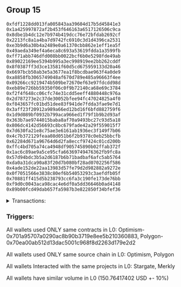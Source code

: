 ## Group 15

```0x4aeff0401b17c7424b29f7eab3e067225e7740ca
0xfdf1228dd013fa005843aa39604d17b5d45841e3
0x1a425997872af2b453f646163a6517126506c9ca
0x8dbe1b4dc12e7b974b419dcc76e72bfdab2692cf
0x2213fc8a1a4ba7d9742fc6910c3d1d4396ca2531
0xe3b9d6a30b4a2489e0a61370cbb862e1eff1ea5f
0x49aeda349ef4a6eca8c693a53619fdda1a3599fb
0xff71abb746dfd008bb0022bcf6b0e5298fde49ab
0x89022169ee5394b995a3ec998919ee2bb262cddf
0x8f0387ff3d3ce13581f60d5cd675959133d20a46
0x6697bcb50ab3e5a3677ea1f8bcdbae963f4a0de9
0xa8858fb3065749048af670d789e485a96663f4ee
0x09266cc9219474b509be72670ef63e97fdcdd98d
0xeb89e726bb59350f06c0f9b72140ca68e69c3784
0xf2f4f648cc06cfc74e31cdd5eeff4880448c976a
0x2d787273e2c37de30052bfee94fc47024825a4f0
0xf843657fc01bd51dee83f941de7fdda3fae9e7d1
0x3aff23f20912a989a66ed12bd16f6bfd882759f6
0x1d9d089bf0932b799aca966ed1f79f1b9b2d93af
0x363b7ae9744015baba8af70a9493bc27c93d5a18
0x806dc4142d56693c8bc679fade42a29f559015f7
0x7d630fa21e8c75ae3e6161ab1936ec3f149f7b06
0x4c7b372129feaa08d051b6f2b9378c0eb25bbcfb
0x62284d671a96764d6d2fa8eccf97424c01cd200b
0xffc4bd705a74ca4948df905745890b02ffab372f
0x1ac6c89ae9a5ce95cfa66369749476362fb9fc8a
0x57d94bdc3b5a2d6187b6b71badbaf6afc5ab5764
0xda0a31dca90a83f20d7b080bf28ad0702256f586
0x4ade152de22aa13983d57fe79d2d982882a9272e
0x0f7051566e3838c80ef6b54053293c3aefdfb05f
0x70881ff415d5b238793cc6fa3c190fe173de76bb
0xf9d0c0043aca98cac4e6df0a5dd36646b0ad4148
0x89b00fcd49dab657fa5987b3e822850f34bfef36
```
<details>
<summary>Transactions:</summary>

Hashes: 

Wallet: 0x4aeff0401b17c7424b29f7eab3e067225e7740ca

       Hash: 0xa216fec81c3898a1967a95f92e10068f86ee9145e762675bd41da135c6d833c8
         - source chain: Optimism
         - destination chain: Polygon
         - project: Stargate
         - contract: 0x701a95707a0290ac8b90b3719e8ee5b210360883
         - value USD: 150.76417402
       Hash: 0x331cc76121a5c67e663e4768b49c0d4233d188d44da49ba10a3f8b71ad0d3a85
         - source chain: Polygon
         - destination chain: Klaytn Mainnet Cypress
         - project: Merkly
         - contract: 0x70ea00ab512d13dac5001c968f8d2263d179e2d2
       Hash: 0x1921eecb3810549dc45ae7d99074835e85864950d650e4c61fe5ea22aa647d3e
         - source chain: Polygon
         - destination chain: Moonriver
         - project: Merkly
         - contract: 0x70ea00ab512d13dac5001c968f8d2263d179e2d2
       Hash: 0xa5f68a650ea652b8087f7f653d3a54cac7c4adfdfb32a7874a6006e4f10bd635
         - source chain: Polygon
         - destination chain: Gnosis
         - project: Merkly
         - contract: 0x70ea00ab512d13dac5001c968f8d2263d179e2d2
       Hash: 0xe3e62a4071bb9557a70a42e3402db74f5c49e1be4b7abda0dc05f07a4a0f1a99
         - source chain: Polygon
         - destination chain: DFK
         - project: Merkly
         - contract: 0x70ea00ab512d13dac5001c968f8d2263d179e2d2
Wallet: 0xfdf1228dd013fa005843aa39604d17b5d45841e3

       Hash:0x77bee9b30f3be5a1fc6e3d750e42bb5014a7c8d971da7918628ee5d3e3839a88
         - source chain: Optimism
         - destination chain: Polygon
         - project: Stargate
         - contract: 0x701a95707a0290ac8b90b3719e8ee5b210360883
         - value USD: 150.777877869
       Hash:0x2ab127d1ee9c3da844aff725d2dc2b3cbb128e2c4b12d046c20d14cec4fe2d28
         - source chain: Polygon
         - destination chain: DFK
         - project: Merkly
         - contract: 0x70ea00ab512d13dac5001c968f8d2263d179e2d2
       Hash:0x1f01071f349bdd7bc7b0e07a7fd4de90d48778710f6e3fefb6a46fb24a6b5845
         - source chain: Polygon
         - destination chain: Viction
         - project: Merkly
         - contract: 0x70ea00ab512d13dac5001c968f8d2263d179e2d2
       Hash:0xe93a61a61f23853604bcfcf3bd148f8ac3a52c5b05fabd29826a30fbebec8f14
         - source chain: Polygon
         - destination chain: Merit Circle
         - project: Merkly
         - contract: 0x70ea00ab512d13dac5001c968f8d2263d179e2d2
       Hash:0xabe324721a742f4591c010fb69a0a907d565dd71504d8ee8abd6dd9d058c3b90
         - source chain: Polygon
         - destination chain: Viction
         - project: Merkly
         - contract: 0x70ea00ab512d13dac5001c968f8d2263d179e2d2
Wallet: 0x1a425997872af2b453f646163a6517126506c9ca

       Hash:0x95fa010baaf43c9ecd8568da397db57ff6c53d56759caa9276a68f83cc5bd5e9
         - source chain: Optimism
         - destination chain: Polygon
         - project: Stargate
         - contract: 0x701a95707a0290ac8b90b3719e8ee5b210360883
         - value USD: 150.761991994
       Hash:0x0331b78719852ddd4c84ebfa439b73fd4e1bea19ee8bec52fe011effb7c01b36
         - source chain: Polygon
         - destination chain: Optimism
         - project: Merkly
         - contract: 0x70ea00ab512d13dac5001c968f8d2263d179e2d2
       Hash:0xf7482056d755c3733be0c140e17f8a379192f42c05440abbe756a7afa1771e60
         - source chain: Polygon
         - destination chain: Fuse Mainnet
         - project: Merkly
         - contract: 0x70ea00ab512d13dac5001c968f8d2263d179e2d2
       Hash:0x52ba1acebe673fd89f14c9af004e7667c221faa4dfa20b33a7fafd50a4c1200d
         - source chain: Polygon
         - destination chain: Klaytn Mainnet Cypress
         - project: Merkly
         - contract: 0x70ea00ab512d13dac5001c968f8d2263d179e2d2
       Hash:0xae6e6c1710c17072693aae7a9c70a975489226da95c08c54d86d5e38ef9cc941
         - source chain: Polygon
         - destination chain: Merit Circle
         - project: Merkly
         - contract: 0x70ea00ab512d13dac5001c968f8d2263d179e2d2
Wallet: 0x8dbe1b4dc12e7b974b419dcc76e72bfdab2692cf

       Hash:0x5eb279c0322d8842a3bc2c16ee5f8e7dbb71378fea1ad9b7960d8662bc5a488c
         - source chain: Optimism
         - destination chain: Polygon
         - project: Stargate
         - contract: 0x701a95707a0290ac8b90b3719e8ee5b210360883
         - value USD: 150.761709213
       Hash:0x6ed27dacfddd867c5bba74cd4db10877dc38c42b8ae026e0d94d0984d935bd13
         - source chain: Polygon
         - destination chain: Moonriver
         - project: Merkly
         - contract: 0x70ea00ab512d13dac5001c968f8d2263d179e2d2
       Hash:0xb4909f3e196ac4ad930b4856f423893210468a804755cd408150389abbb85dd4
         - source chain: Polygon
         - destination chain: Gnosis
         - project: Merkly
         - contract: 0x70ea00ab512d13dac5001c968f8d2263d179e2d2
       Hash:0x0a0441436c36e64f51bec139821b3a5155dab13061d5f5eddbc7b41ddc31df28
         - source chain: Polygon
         - destination chain: DFK
         - project: Merkly
         - contract: 0x70ea00ab512d13dac5001c968f8d2263d179e2d2
       Hash:0xd11a0ce305329cfe821202197f924cbad56a589f54249eee5647db5a97f00368
         - source chain: Polygon
         - destination chain: Mode
         - project: Merkly
         - contract: 0x70ea00ab512d13dac5001c968f8d2263d179e2d2
Wallet: 0x2213fc8a1a4ba7d9742fc6910c3d1d4396ca2531

       Hash:0xa4035fd3504653038c38341d8e265a4d2f985ea8ee2ca4bf20ba40a7f66f7895
         - source chain: Optimism
         - destination chain: Polygon
         - project: Stargate
         - contract: 0x701a95707a0290ac8b90b3719e8ee5b210360883
         - value USD: 150.78611161
       Hash:0x18e16a97aee4fa7f4d5da8589038cee7e2c6601fafcb981a118ce4d40114d0cc
         - source chain: Polygon
         - destination chain: Viction
         - project: Merkly
         - contract: 0x70ea00ab512d13dac5001c968f8d2263d179e2d2
       Hash:0xb8e8b4a22e285ce2f2779aa7cd61566ea625d7aa4974958d64a86fbd60a06dd3
         - source chain: Polygon
         - destination chain: Merit Circle
         - project: Merkly
         - contract: 0x70ea00ab512d13dac5001c968f8d2263d179e2d2
       Hash:0xae3c12b3c6814ab493d3dcf205c48af146a478870bbdf9c193b1c4db6188ef0d
         - source chain: Polygon
         - destination chain: Optimism
         - project: Merkly
         - contract: 0x70ea00ab512d13dac5001c968f8d2263d179e2d2
       Hash:0x59fc760281afe45db9c5b2a66aacf364fd3005b9218c0cd102ce9951ba59b115
         - source chain: Polygon
         - destination chain: Aptos
         - project: Merkly
         - contract: 0x70ea00ab512d13dac5001c968f8d2263d179e2d2
Wallet: 0xe3b9d6a30b4a2489e0a61370cbb862e1eff1ea5f

       Hash:0x5ddb7646d1c3ac477081aae0b0a0b56c09cf7e20777052d78d7637ec7d55a9e6
         - source chain: Optimism
         - destination chain: Polygon
         - project: Stargate
         - contract: 0x701a95707a0290ac8b90b3719e8ee5b210360883
         - value USD: 150.792784039
       Hash:0xf792298b5a5318e611b697902446c3cf83956ea355efc6d1390bffebd760bd88
         - source chain: Polygon
         - destination chain: Fuse Mainnet
         - project: Merkly
         - contract: 0x70ea00ab512d13dac5001c968f8d2263d179e2d2
       Hash:0x03dd949b83dc54ec65068003b8549f0a94f002647ecfbd2179c033a01818c0aa
         - source chain: Polygon
         - destination chain: Klaytn Mainnet Cypress
         - project: Merkly
         - contract: 0x70ea00ab512d13dac5001c968f8d2263d179e2d2
       Hash:0xda31d15102997969f6398103a3163f638980296e64b759c30963e310535639f7
         - source chain: Polygon
         - destination chain: Moonriver
         - project: Merkly
         - contract: 0x70ea00ab512d13dac5001c968f8d2263d179e2d2
       Hash:0xffb6992dab6e9fcaa7f6077e606b7d68e8eb22f9fc2f3def288a3836cd35f27b
         - source chain: Polygon
         - destination chain: Celo Mainnet
         - project: Merkly
         - contract: 0x70ea00ab512d13dac5001c968f8d2263d179e2d2
Wallet: 0x49aeda349ef4a6eca8c693a53619fdda1a3599fb

       Hash:0x937227a1e58ae3f3dc7a707c681a2de57d0bde41da1bb50d912877932949300b
         - source chain: Optimism
         - destination chain: Polygon
         - project: Stargate
         - contract: 0x701a95707a0290ac8b90b3719e8ee5b210360883
         - value USD: 150.769602012
       Hash:0x2d1424f699a481a0f807b0bf8d3baff0429eb1e1e12e16f0005c948e1ba10a27
         - source chain: Polygon
         - destination chain: Gnosis
         - project: Merkly
         - contract: 0x70ea00ab512d13dac5001c968f8d2263d179e2d2
       Hash:0x397a964316c86a8c6413aee080e4dca5df271684fb1807d2ab67b4004e4eaea5
         - source chain: Polygon
         - destination chain: Viction
         - project: Merkly
         - contract: 0x70ea00ab512d13dac5001c968f8d2263d179e2d2
       Hash:0xa673f0efa701092541394de5fc3f220581ea2fa06b757952fa7beacd9eb0ed1e
         - source chain: Polygon
         - destination chain: Merit Circle
         - project: Merkly
         - contract: 0x70ea00ab512d13dac5001c968f8d2263d179e2d2
       Hash:0xff4ab9e80675952fe3770a72d93665d46b5e389717b98497ea4223a82721266b
         - source chain: Polygon
         - destination chain: Fuse Mainnet
         - project: Merkly
         - contract: 0x70ea00ab512d13dac5001c968f8d2263d179e2d2
Wallet: 0xff71abb746dfd008bb0022bcf6b0e5298fde49ab

       Hash:0x736edbfb3d837537ffe54a0dd668f6fbf8ef3962c5f20cf66e4f64d37bf93d37
         - source chain: Optimism
         - destination chain: Polygon
         - project: Stargate
         - contract: 0x701a95707a0290ac8b90b3719e8ee5b210360883
         - value USD: 150.765393388
       Hash:0x0ddffce349e9894fb4a72ae7bb3655933ce5def887a5d638409a0fc71ed30b8b
         - source chain: Polygon
         - destination chain: Optimism
         - project: Merkly
         - contract: 0x70ea00ab512d13dac5001c968f8d2263d179e2d2
       Hash:0x1cf245aa0c8a1747de19c34ab9dde558359cee8fa87b13d19be4e925661c30b9
         - source chain: Polygon
         - destination chain: Celo Mainnet
         - project: Merkly
         - contract: 0x70ea00ab512d13dac5001c968f8d2263d179e2d2
       Hash:0x5a82ad88a8703babcd0addaa1e9278dc73b1bdf5f1b898864892ce6ec2ff284c
         - source chain: Polygon
         - destination chain: Fuse Mainnet
         - project: Merkly
         - contract: 0x70ea00ab512d13dac5001c968f8d2263d179e2d2
       Hash:0x3088cb2501b6806279da2a1c1b15af252466a6cfc50e7d6407997e661eaea70f
         - source chain: Polygon
         - destination chain: Klaytn Mainnet Cypress
         - project: Merkly
         - contract: 0x70ea00ab512d13dac5001c968f8d2263d179e2d2
       Hash:0x6d848cfd43c7df3d088e1593089017bdac680d3b86d32ea045dd4152e5f5fff5
         - source chain: Polygon
         - destination chain: Klaytn Mainnet Cypress
         - project: Merkly
         - contract: 0x70ea00ab512d13dac5001c968f8d2263d179e2d2
Wallet: 0x89022169ee5394b995a3ec998919ee2bb262cddf

       Hash:0x73cb4767fcd95fec22d5404dcc583aed30e5afc91bf5cfd8c7fd1077fe13172f
         - source chain: Optimism
         - destination chain: Polygon
         - project: Stargate
         - contract: 0x701a95707a0290ac8b90b3719e8ee5b210360883
         - value USD: 150.766602728
       Hash:0x66181d31a1510f3947025cd7f92dc0110437a6942b9a03bb12279ee6c813a56e
         - source chain: Polygon
         - destination chain: DFK
         - project: Merkly
         - contract: 0x70ea00ab512d13dac5001c968f8d2263d179e2d2
       Hash:0x128a8f0b7e9d8c572dcb2da1eb2eb57ebec1eb9641c0e8e99a993abed927cd1b
         - source chain: Polygon
         - destination chain: Viction
         - project: Merkly
         - contract: 0x70ea00ab512d13dac5001c968f8d2263d179e2d2
       Hash:0x279926dc9df033ff08e124bddd8ff777c718cc4174cf6a8a1c6ecc7a714dad10
         - source chain: Polygon
         - destination chain: Optimism
         - project: Merkly
         - contract: 0x70ea00ab512d13dac5001c968f8d2263d179e2d2
       Hash:0x7fc7f6ed976b8fa6ecf6742b125a9ac6e77b5f820d1f302a130188bb144fa50d
         - source chain: Polygon
         - destination chain: Celo Mainnet
         - project: Merkly
         - contract: 0x70ea00ab512d13dac5001c968f8d2263d179e2d2
       Hash:0xf251897ff1b6dc8e4bb46d3061882e85156254b93757010c837edf25813a58fe
         - source chain: Polygon
         - destination chain: Fuse Mainnet
         - project: Merkly
         - contract: 0x70ea00ab512d13dac5001c968f8d2263d179e2d2
       Hash:0xd94b6f5570f26c4ce1417f8ce6b17a41845a2d6fc08e000c1e50037903cbc068
         - source chain: Polygon
         - destination chain: Klaytn Mainnet Cypress
         - project: Merkly
         - contract: 0x70ea00ab512d13dac5001c968f8d2263d179e2d2
Wallet: 0x8f0387ff3d3ce13581f60d5cd675959133d20a46

       Hash:0x8fcda9a83bc6324704f1fd76eeceed4c38b816fa2b0d91834c0fe66b002cb5ab
         - source chain: Optimism
         - destination chain: Polygon
         - project: Stargate
         - contract: 0x701a95707a0290ac8b90b3719e8ee5b210360883
         - value USD: 150.790094611
       Hash:0xf53b25d4b6d8255df1f7d16a4938a074d65968039d59693e2b6f4ada1c4d0156
         - source chain: Polygon
         - destination chain: Moonriver
         - project: Merkly
         - contract: 0x70ea00ab512d13dac5001c968f8d2263d179e2d2
       Hash:0x67f4e930a07bc2ce5b2557d66dbf7e0141ba036dbfb49310142dc365130f3e43
         - source chain: Polygon
         - destination chain: Gnosis
         - project: Merkly
         - contract: 0x70ea00ab512d13dac5001c968f8d2263d179e2d2
       Hash:0xc47a717f96ef5428c1f84c61d224e6c4b2bdf535e022032ed08e3320fa4c532d
         - source chain: Polygon
         - destination chain: DFK
         - project: Merkly
         - contract: 0x70ea00ab512d13dac5001c968f8d2263d179e2d2
       Hash:0x578d9ac2226b6ab777a780fde2b6c8ea4ff16ba39920d3912d6e6cf6e05127d3
         - source chain: Polygon
         - destination chain: Viction
         - project: Merkly
         - contract: 0x70ea00ab512d13dac5001c968f8d2263d179e2d2
       Hash:0x91610c2bd7587dd4e5dd2771be83a3e5ac8a642219e21d207723d59feb90380a
         - source chain: Polygon
         - destination chain: Merit Circle
         - project: Merkly
         - contract: 0x70ea00ab512d13dac5001c968f8d2263d179e2d2
       Hash:0xd478d321e3950e7bd22cedb498eecae60a1f4278dfd54875d840c9b215c5ad99
         - source chain: Polygon
         - destination chain: Moonbeam
         - project: Merkly
         - contract: 0x70ea00ab512d13dac5001c968f8d2263d179e2d2
Wallet: 0x6697bcb50ab3e5a3677ea1f8bcdbae963f4a0de9

       Hash:0xc6716879ba7eaa81e68953c164e559a0c224f551c8600e1ebae3cd22ec6dbe2c
         - source chain: Optimism
         - destination chain: Polygon
         - project: Stargate
         - contract: 0x701a95707a0290ac8b90b3719e8ee5b210360883
         - value USD: 150.767134196
       Hash:0x5ac65564e0a0d897e55d7d36500efb6e0448b1b9a94fff47f5e9ff4806300d1f
         - source chain: Polygon
         - destination chain: Mode
         - project: Merkly
         - contract: 0x70ea00ab512d13dac5001c968f8d2263d179e2d2
       Hash:0x33c187fd6d64763c514eb56f75ccdea041589d5cd26da4fc905a8d5ed69a0904
         - source chain: Polygon
         - destination chain: Optimism
         - project: Merkly
         - contract: 0x70ea00ab512d13dac5001c968f8d2263d179e2d2
       Hash:0x32a5a41620bf92beb8a8f73b3d3eb6bd2a02b4109a23a12392a400e143105bec
         - source chain: Polygon
         - destination chain: Fuse Mainnet
         - project: Merkly
         - contract: 0x70ea00ab512d13dac5001c968f8d2263d179e2d2
       Hash:0x4314b337eca04ac89ba8f44f800dac06075c4fc61b63d599b6be6d3df9cef6ff
         - source chain: Polygon
         - destination chain: Klaytn Mainnet Cypress
         - project: Merkly
         - contract: 0x70ea00ab512d13dac5001c968f8d2263d179e2d2
       Hash:0xa338f21f9883a91bd5f3cd7cd1aee4b614ab4582620e25fb98f60ccb3471f8ab
         - source chain: Polygon
         - destination chain: Moonriver
         - project: Merkly
         - contract: 0x70ea00ab512d13dac5001c968f8d2263d179e2d2
       Hash:0xbab038cf77b793cdf374164d5c16ffd57546baa349d6d7114f4e8dc0680c57ef
         - source chain: Polygon
         - destination chain: Moonriver
         - project: Merkly
         - contract: 0x70ea00ab512d13dac5001c968f8d2263d179e2d2
Wallet: 0xa8858fb3065749048af670d789e485a96663f4ee

       Hash:0xe5c0099055d860ec586666ed07d6104164e875cee3e1bafe958f87eb536908a9
         - source chain: Optimism
         - destination chain: Polygon
         - project: Stargate
         - contract: 0x701a95707a0290ac8b90b3719e8ee5b210360883
         - value USD: 150.773583007
       Hash:0x866fcbaaca95c42ffc8e066e6fd484680d10cc84435ebc20b194a90f444f7c94
         - source chain: Polygon
         - destination chain: Gnosis
         - project: Merkly
         - contract: 0x70ea00ab512d13dac5001c968f8d2263d179e2d2
       Hash:0x3b3a530f2644bfb12c64dd54b279b31e165a66f746e4e006d6b41778559fe8f7
         - source chain: Polygon
         - destination chain: Viction
         - project: Merkly
         - contract: 0x70ea00ab512d13dac5001c968f8d2263d179e2d2
       Hash:0xef12e7e91862f812af1c6a6481be8400abcd166e8651c3917c427637f312acb5
         - source chain: Polygon
         - destination chain: Optimism
         - project: Merkly
         - contract: 0x70ea00ab512d13dac5001c968f8d2263d179e2d2
       Hash:0x28ddfedc7d83d05156f09d82bd306f3e985651ee1c748f22af977582b5170793
         - source chain: Polygon
         - destination chain: Celo Mainnet
         - project: Merkly
         - contract: 0x70ea00ab512d13dac5001c968f8d2263d179e2d2
       Hash:0x70803e7961bae34cbc62c0e923be67bd8bb6a1aa2e8d086754d7862b4b0e75e9
         - source chain: Polygon
         - destination chain: Fuse Mainnet
         - project: Merkly
         - contract: 0x70ea00ab512d13dac5001c968f8d2263d179e2d2
       Hash:0xfb17482bd60d9a1624140e68bfc971f20fb9fb56cb88d93a8db96cc8c50e1b9c
         - source chain: Polygon
         - destination chain: Gnosis
         - project: Merkly
         - contract: 0x70ea00ab512d13dac5001c968f8d2263d179e2d2
Wallet: 0x09266cc9219474b509be72670ef63e97fdcdd98d

       Hash:0xd2356213ca9e7fde4f8f48c0b0f92bf036f35b0fb4094f585aacde17f712d7a3
         - source chain: Optimism
         - destination chain: Polygon
         - project: Stargate
         - contract: 0x701a95707a0290ac8b90b3719e8ee5b210360883
         - value USD: 150.661227691
       Hash:0x53a750d9666bbbcf1c5af63219e5d9ad21117bdb6f3a458a303fc049daa886d6
         - source chain: Polygon
         - destination chain: Klaytn Mainnet Cypress
         - project: Merkly
         - contract: 0x70ea00ab512d13dac5001c968f8d2263d179e2d2
       Hash:0x9f70d5c7b827bab3a44acb835fbb8fdd2cd9bbb90a021df7330dcc04bf61c4c0
         - source chain: Polygon
         - destination chain: Moonriver
         - project: Merkly
         - contract: 0x70ea00ab512d13dac5001c968f8d2263d179e2d2
       Hash:0x8138d4e456a97f872dbe992ce8dce25a686025fc7f4506e07de1fa6024b0b5b0
         - source chain: Polygon
         - destination chain: Gnosis
         - project: Merkly
         - contract: 0x70ea00ab512d13dac5001c968f8d2263d179e2d2
       Hash:0xe95c69426848ec0b5f3a9789b8c7098dbe0d1a79c34896e75f7284009ec1dad6
         - source chain: Polygon
         - destination chain: DFK
         - project: Merkly
         - contract: 0x70ea00ab512d13dac5001c968f8d2263d179e2d2
Wallet: 0xeb89e726bb59350f06c0f9b72140ca68e69c3784

       Hash:0x16183af04e1e04a7981c64490f83909e6da1a20fa213969f275853a55be0ca49
         - source chain: Optimism
         - destination chain: Polygon
         - project: Stargate
         - contract: 0x701a95707a0290ac8b90b3719e8ee5b210360883
         - value USD: 150.737671824
       Hash:0x811c960cfa45a40157ef3047355093e03cc4832b16c72875621393bdaa43386c
         - source chain: Polygon
         - destination chain: DFK
         - project: Merkly
         - contract: 0x70ea00ab512d13dac5001c968f8d2263d179e2d2
       Hash:0xf8b8624f9abf3782a15d9ccd486da5052762ec4b9e567ca4a8f930605bc65c5d
         - source chain: Polygon
         - destination chain: Viction
         - project: Merkly
         - contract: 0x70ea00ab512d13dac5001c968f8d2263d179e2d2
       Hash:0x21f379bf33c7f74c0a9f7938f502ea957dec9885e959e7fad18025f54911e9bd
         - source chain: Polygon
         - destination chain: Merit Circle
         - project: Merkly
         - contract: 0x70ea00ab512d13dac5001c968f8d2263d179e2d2
       Hash:0xa109517bda6327891d72fca4779c5a6ff9d219c9bd50bf4ca607a2a1f26dfb8c
         - source chain: Polygon
         - destination chain: Viction
         - project: Merkly
         - contract: 0x70ea00ab512d13dac5001c968f8d2263d179e2d2
Wallet: 0xf2f4f648cc06cfc74e31cdd5eeff4880448c976a

       Hash:0x40a597cb42ed791b9d5dc12df7b3120b358b3fa1aa1b8dcbedfbd57043b6699b
         - source chain: Optimism
         - destination chain: Polygon
         - project: Stargate
         - contract: 0x701a95707a0290ac8b90b3719e8ee5b210360883
         - value USD: 150.729441091
       Hash:0x3fbf327aed12b5b3f1bc18414043fe9f6b1732506eff8f3e5f26d811d85fa217
         - source chain: Polygon
         - destination chain: Fuse Mainnet
         - project: Merkly
         - contract: 0x70ea00ab512d13dac5001c968f8d2263d179e2d2
       Hash:0xd42ef49caf130520dc3ee5fc7dec7a6ab214c8ae4a8ceed1330dec6deea8861e
         - source chain: Polygon
         - destination chain: Klaytn Mainnet Cypress
         - project: Merkly
         - contract: 0x70ea00ab512d13dac5001c968f8d2263d179e2d2
       Hash:0xf6f39f62c19fa60d2b30cf41bceaa4a6a3e289842680b1a78fd1f3fa498f7bfb
         - source chain: Polygon
         - destination chain: Moonriver
         - project: Merkly
         - contract: 0x70ea00ab512d13dac5001c968f8d2263d179e2d2
       Hash:0x66a2aa847d8f70166be4ba9b19e288b15f4b6dbec0dddf3b40c0f95c8750b4bb
         - source chain: Polygon
         - destination chain: Celo Mainnet
         - project: Merkly
         - contract: 0x70ea00ab512d13dac5001c968f8d2263d179e2d2
Wallet: 0x2d787273e2c37de30052bfee94fc47024825a4f0

       Hash:0x474ea86ed03bb27fbdd678d8fba2f7bc3fe87a7314c9e8952f332a8b8fc5d513
         - source chain: Optimism
         - destination chain: Polygon
         - project: Stargate
         - contract: 0x701a95707a0290ac8b90b3719e8ee5b210360883
         - value USD: 150.702500684
       Hash:0x21ae8203c4f8b0a2f87c3839134b32ba19bddb315b7b418cd98e0c97d2ff58c9
         - source chain: Polygon
         - destination chain: Viction
         - project: Merkly
         - contract: 0x70ea00ab512d13dac5001c968f8d2263d179e2d2
       Hash:0x0f267b05b4fc73a118c010c7b76581f96dbd47012c036622cb5d8a75b085b747
         - source chain: Polygon
         - destination chain: Merit Circle
         - project: Merkly
         - contract: 0x70ea00ab512d13dac5001c968f8d2263d179e2d2
       Hash:0x3208f44282282e7f58574cf87ec342037b0627ff4099f3822f70b94c20fe591a
         - source chain: Polygon
         - destination chain: Mode
         - project: Merkly
         - contract: 0x70ea00ab512d13dac5001c968f8d2263d179e2d2
       Hash:0xc19c277015acfef448d69a5f021e24b8b165aaef4ba0140a086979d02aa797bd
         - source chain: Polygon
         - destination chain: Moonriver
         - project: Merkly
         - contract: 0x70ea00ab512d13dac5001c968f8d2263d179e2d2
Wallet: 0xf843657fc01bd51dee83f941de7fdda3fae9e7d1

       Hash:0x6e58a32fbdfc5ff7d62e5edb18f586cb3de54ab61f6c8bc69a16bffe3cd0c549
         - source chain: Optimism
         - destination chain: Polygon
         - project: Stargate
         - contract: 0x701a95707a0290ac8b90b3719e8ee5b210360883
         - value USD: 150.705352561
       Hash:0xd345464a234133a7bda670998d1b5526d7026033761e26638b0301b40b73d99d
         - source chain: Polygon
         - destination chain: Optimism
         - project: Merkly
         - contract: 0x70ea00ab512d13dac5001c968f8d2263d179e2d2
       Hash:0x64b207abc0bb5f554eaf15b262ec2ed6ec13ca00b8f1384c7be9a920f527ad2c
         - source chain: Polygon
         - destination chain: Celo Mainnet
         - project: Merkly
         - contract: 0x70ea00ab512d13dac5001c968f8d2263d179e2d2
       Hash:0xe1cc9e4a5ab6648eb99ce2f04970de2b98f67a6cd14df5ea41dfcb3d37d636ce
         - source chain: Polygon
         - destination chain: Fuse Mainnet
         - project: Merkly
         - contract: 0x70ea00ab512d13dac5001c968f8d2263d179e2d2
       Hash:0x2faf3b8c57a5a8ac43f5483f1e9e95a0a4dc40784f66e64c75fae9e499dfc7e0
         - source chain: Polygon
         - destination chain: Gnosis
         - project: Merkly
         - contract: 0x70ea00ab512d13dac5001c968f8d2263d179e2d2
Wallet: 0x3aff23f20912a989a66ed12bd16f6bfd882759f6

       Hash:0xcf3a6f1ad1da6c5c600933a19b5f2fced1dd92957a7cec6fc7991bf2d8955f10
         - source chain: Optimism
         - destination chain: Polygon
         - project: Stargate
         - contract: 0x701a95707a0290ac8b90b3719e8ee5b210360883
         - value USD: 150.728965778
       Hash:0x33b2440ab80b001899a01811aaa0fc09f74b55180aa0aa94918d29989c711ddf
         - source chain: Polygon
         - destination chain: Optimism
         - project: Merkly
         - contract: 0x70ea00ab512d13dac5001c968f8d2263d179e2d2
       Hash:0x1980aa0dd9e3e1d9124a97138500e70f8db7e5352f0637bbbed14312cc33021c
         - source chain: Polygon
         - destination chain: Celo Mainnet
         - project: Merkly
         - contract: 0x70ea00ab512d13dac5001c968f8d2263d179e2d2
       Hash:0x8cb36949f387dcdfedd93e2cc5494cab4e963d618b6c0ca928bbcadef44da0d2
         - source chain: Polygon
         - destination chain: Klaytn Mainnet Cypress
         - project: Merkly
         - contract: 0x70ea00ab512d13dac5001c968f8d2263d179e2d2
       Hash:0x17068695b8579540b84676c012ec3ea065bcd6e2d900c7a7e7c627aaf164f7db
         - source chain: Polygon
         - destination chain: Merit Circle
         - project: Merkly
         - contract: 0x70ea00ab512d13dac5001c968f8d2263d179e2d2
Wallet: 0x1d9d089bf0932b799aca966ed1f79f1b9b2d93af

       Hash:0x45003901d6f691cd9b3eb0ad97a653a475dd7afc44e6bae8c3dde07603e22ae3
         - source chain: Optimism
         - destination chain: Polygon
         - project: Stargate
         - contract: 0x701a95707a0290ac8b90b3719e8ee5b210360883
         - value USD: 150.731568968
       Hash:0xbd1cfdb26e2c0f392c667f6ce2d876def4d0cd00a310156980d208033db8a198
         - source chain: Polygon
         - destination chain: Gnosis
         - project: Merkly
         - contract: 0x70ea00ab512d13dac5001c968f8d2263d179e2d2
       Hash:0xda882807b64e04d69c6db628bd3bbf2c1503c3b396ccf822ba526889ddad19f5
         - source chain: Polygon
         - destination chain: DFK
         - project: Merkly
         - contract: 0x70ea00ab512d13dac5001c968f8d2263d179e2d2
       Hash:0x65ffdaee3e1575069c954f0c7cec4f1f43b6003a3dec8aa17be29a600782f84f
         - source chain: Polygon
         - destination chain: Viction
         - project: Merkly
         - contract: 0x70ea00ab512d13dac5001c968f8d2263d179e2d2
       Hash:0x797a114368eb8fc13d0ff58841a7f399df23f94a029b2e44dc3e7d7700920305
         - source chain: Polygon
         - destination chain: Mode
         - project: Merkly
         - contract: 0x70ea00ab512d13dac5001c968f8d2263d179e2d2
Wallet: 0x363b7ae9744015baba8af70a9493bc27c93d5a18

       Hash:0x2e5687bc3e06d0fa1eb7d454db4aa3d50d5cfe7cf9252dea6423f18f8e93c6c2
         - source chain: Optimism
         - destination chain: Polygon
         - project: Stargate
         - contract: 0x701a95707a0290ac8b90b3719e8ee5b210360883
         - value USD: 150.730621351
       Hash:0x6020b6284b952a30a24b78bd1568081db4547156e9aadedffb6165ecfb38d93b
         - source chain: Polygon
         - destination chain: Merit Circle
         - project: Merkly
         - contract: 0x70ea00ab512d13dac5001c968f8d2263d179e2d2
       Hash:0x1573ac4ff0d2930ae0ca6aaa429fa361bfae1c26a11daab7f45d379776208ba0
         - source chain: Polygon
         - destination chain: Optimism
         - project: Merkly
         - contract: 0x70ea00ab512d13dac5001c968f8d2263d179e2d2
       Hash:0x8371b48944ab21eafd1897010e448eba1c83c346dd67ce4e79b5dc6aaa7ce961
         - source chain: Polygon
         - destination chain: Celo Mainnet
         - project: Merkly
         - contract: 0x70ea00ab512d13dac5001c968f8d2263d179e2d2
       Hash:0x6b9a0ae16d8c59b36253a0e18b5bf5913c9a7b2bf5f9c2cfad1d8b56da71763c
         - source chain: Polygon
         - destination chain: Aptos
         - project: Merkly
         - contract: 0x70ea00ab512d13dac5001c968f8d2263d179e2d2
Wallet: 0x806dc4142d56693c8bc679fade42a29f559015f7

       Hash:0x9e537b71c3350569969acfbf4ceb1f33cf3efed7db93be0c85e0d361629fea4b
         - source chain: Optimism
         - destination chain: Polygon
         - project: Stargate
         - contract: 0x701a95707a0290ac8b90b3719e8ee5b210360883
         - value USD: 150.735663276
       Hash:0xc73de37d2b6737808f74b2e2859047475d00cac3a0ea0164649fd5bc0019e6a5
         - source chain: Polygon
         - destination chain: Gnosis
         - project: Merkly
         - contract: 0x70ea00ab512d13dac5001c968f8d2263d179e2d2
       Hash:0x9a4a3a45c74cea35ab2e977388c1c31da63220b1ec3a60b202d2228bd03e5800
         - source chain: Polygon
         - destination chain: DFK
         - project: Merkly
         - contract: 0x70ea00ab512d13dac5001c968f8d2263d179e2d2
       Hash:0xfd09dc58c9f389f6b534357fc857e12c437c397a1e24821be34a76f7af907e4a
         - source chain: Polygon
         - destination chain: Viction
         - project: Merkly
         - contract: 0x70ea00ab512d13dac5001c968f8d2263d179e2d2
       Hash:0xefcc305e8ef166cbec89c26698e9ac9c18a091cb5f3e82e80d94dc9fe01faace
         - source chain: Polygon
         - destination chain: Fuse Mainnet
         - project: Merkly
         - contract: 0x70ea00ab512d13dac5001c968f8d2263d179e2d2
Wallet: 0x7d630fa21e8c75ae3e6161ab1936ec3f149f7b06

       Hash:0xd8639663c62bb8af18b11573bf5d40cfef95517f5bc2fecd79450a5499c9f922
         - source chain: Optimism
         - destination chain: Polygon
         - project: Stargate
         - contract: 0x701a95707a0290ac8b90b3719e8ee5b210360883
         - value USD: 150.70090628
       Hash:0xff4c6ffc983d6236ee128d802c4b771701af3cc922da55e66ad1155590458bdb
         - source chain: Polygon
         - destination chain: Merit Circle
         - project: Merkly
         - contract: 0x70ea00ab512d13dac5001c968f8d2263d179e2d2
       Hash:0x451f933bde574df0388373fe6bc9ef2d0735c1fbccf641400cf4bb08c346882c
         - source chain: Polygon
         - destination chain: Optimism
         - project: Merkly
         - contract: 0x70ea00ab512d13dac5001c968f8d2263d179e2d2
       Hash:0xb58df66a57e5e3a0fe22846a177dc558fdcc93ecd0578a66fd300b9e361f543c
         - source chain: Polygon
         - destination chain: Celo Mainnet
         - project: Merkly
         - contract: 0x70ea00ab512d13dac5001c968f8d2263d179e2d2
       Hash:0xd7f0bbdf597df87ef14f0a82be1b4af66d919a1b19e4ec82c80bb55b2c51c38f
         - source chain: Polygon
         - destination chain: Klaytn Mainnet Cypress
         - project: Merkly
         - contract: 0x70ea00ab512d13dac5001c968f8d2263d179e2d2
Wallet: 0x4c7b372129feaa08d051b6f2b9378c0eb25bbcfb

       Hash:0xf2cc52775d5b87ca497f7f0b8417f3d4142e6f03912db86df01d1fc21f8d1028
         - source chain: Optimism
         - destination chain: Polygon
         - project: Stargate
         - contract: 0x701a95707a0290ac8b90b3719e8ee5b210360883
         - value USD: 150.696825008
       Hash:0xe9a889dd22cef0b16c3e42bec2542d1e11e12a8afe2a80a4344eb40e0ad941a2
         - source chain: Polygon
         - destination chain: Fuse Mainnet
         - project: Merkly
         - contract: 0x70ea00ab512d13dac5001c968f8d2263d179e2d2
       Hash:0xa28419bea1c6108f553547eac87aea46af275a7d225639fef65d8926943fd6dd
         - source chain: Polygon
         - destination chain: Klaytn Mainnet Cypress
         - project: Merkly
         - contract: 0x70ea00ab512d13dac5001c968f8d2263d179e2d2
       Hash:0x65b562e68daa1c5ad011763563670134592576c69992f95ee05cf715d5feb6e7
         - source chain: Polygon
         - destination chain: Moonriver
         - project: Merkly
         - contract: 0x70ea00ab512d13dac5001c968f8d2263d179e2d2
       Hash:0xa47a8cd41bd8080d7c0af23192fec608c06163e47363267e215f97e3c67d8a75
         - source chain: Polygon
         - destination chain: Moonbeam
         - project: Merkly
         - contract: 0x70ea00ab512d13dac5001c968f8d2263d179e2d2
Wallet: 0x62284d671a96764d6d2fa8eccf97424c01cd200b

       Hash:0x688c8b0dea34baf93bbda3be2517f19f483609ab99114720e01365b45286a5af
         - source chain: Optimism
         - destination chain: Polygon
         - project: Stargate
         - contract: 0x701a95707a0290ac8b90b3719e8ee5b210360883
         - value USD: 150.693934023
       Hash:0x0a76acbf35e430003b9dae9385d1f3c951de1ac763a442b9e62e65a7be821cf2
         - source chain: Polygon
         - destination chain: Gnosis
         - project: Merkly
         - contract: 0x70ea00ab512d13dac5001c968f8d2263d179e2d2
       Hash:0x75d030b7a34a1b5dc732a976a606d85d923e1d7e32b918a484664ed002e024bb
         - source chain: Polygon
         - destination chain: DFK
         - project: Merkly
         - contract: 0x70ea00ab512d13dac5001c968f8d2263d179e2d2
       Hash:0x641b5d233f81e73b99dffb1b7e63af0e57a0a293de216f387ae24e226e91ce95
         - source chain: Polygon
         - destination chain: Optimism
         - project: Merkly
         - contract: 0x70ea00ab512d13dac5001c968f8d2263d179e2d2
       Hash:0x02757cb65724a074a9fbd2adac2b35f16a2fb4edba192f39b39ebd59e82093b9
         - source chain: Polygon
         - destination chain: Moonriver
         - project: Merkly
         - contract: 0x70ea00ab512d13dac5001c968f8d2263d179e2d2
Wallet: 0xffc4bd705a74ca4948df905745890b02ffab372f

       Hash:0x5ddb140860555b55833f3114919ef9997a447108f27eb3e4de0238481c402435
         - source chain: Optimism
         - destination chain: Polygon
         - project: Stargate
         - contract: 0x701a95707a0290ac8b90b3719e8ee5b210360883
         - value USD: 150.691448158
       Hash:0xc4ffef098968b47e85f0b5c806b05be7c1c33564685a76300f33ecbf5a9a60b3
         - source chain: Polygon
         - destination chain: Celo Mainnet
         - project: Merkly
         - contract: 0x70ea00ab512d13dac5001c968f8d2263d179e2d2
       Hash:0xb2f54833c68b38350a023ec4b2eb125682441f25d492d2133d5665bfef8f64b0
         - source chain: Polygon
         - destination chain: Fuse Mainnet
         - project: Merkly
         - contract: 0x70ea00ab512d13dac5001c968f8d2263d179e2d2
       Hash:0xbcd7ab1e17946c9cdf4e250fd587b51caf3ce550fe5f970135256ebd71daa087
         - source chain: Polygon
         - destination chain: Klaytn Mainnet Cypress
         - project: Merkly
         - contract: 0x70ea00ab512d13dac5001c968f8d2263d179e2d2
       Hash:0xe29e90631ac357688a571d970bd559b73f78ea59f2f9d8622a0929058af12bfa
         - source chain: Polygon
         - destination chain: Gnosis
         - project: Merkly
         - contract: 0x70ea00ab512d13dac5001c968f8d2263d179e2d2
Wallet: 0x1ac6c89ae9a5ce95cfa66369749476362fb9fc8a

       Hash:0xde1e9271c5a8ee0dbf683776ff68477cae01fca3313b49af8258d14ebca7e0db
         - source chain: Optimism
         - destination chain: Polygon
         - project: Stargate
         - contract: 0x701a95707a0290ac8b90b3719e8ee5b210360883
         - value USD: 150.710507799
       Hash:0x674f9660b5eb9f28f559f01f20ac9e76722ae455ac4f92f939682c789ecbe3f0
         - source chain: Polygon
         - destination chain: Moonriver
         - project: Merkly
         - contract: 0x70ea00ab512d13dac5001c968f8d2263d179e2d2
       Hash:0x468d3b2448b908e9852cf303fc8c715aa0123a8ba189d2188bc397bc11e6ce85
         - source chain: Polygon
         - destination chain: Gnosis
         - project: Merkly
         - contract: 0x70ea00ab512d13dac5001c968f8d2263d179e2d2
       Hash:0xee98be5994b35f5b03f69d29040607e85b32d83050e51bd88f273846f570b3dc
         - source chain: Polygon
         - destination chain: DFK
         - project: Merkly
         - contract: 0x70ea00ab512d13dac5001c968f8d2263d179e2d2
       Hash:0x98e8349c485f485a2e97274526e7f6c0648d52efed9b964704488a6f8c91fb69
         - source chain: Polygon
         - destination chain: DFK
         - project: Merkly
         - contract: 0x70ea00ab512d13dac5001c968f8d2263d179e2d2
Wallet: 0x57d94bdc3b5a2d6187b6b71badbaf6afc5ab5764

       Hash:0xb95167b11b97b3b5a6aa44aaf093012cbe832053c072e396fb24ac9366a5e0e0
         - source chain: Optimism
         - destination chain: Polygon
         - project: Stargate
         - contract: 0x701a95707a0290ac8b90b3719e8ee5b210360883
         - value USD: 150.67948612
       Hash:0xb563b7f9b8b59484ad1d5eeb8173543b4a788cf8e305a7359adf6920f38d2621
         - source chain: Polygon
         - destination chain: Viction
         - project: Merkly
         - contract: 0x70ea00ab512d13dac5001c968f8d2263d179e2d2
       Hash:0xc629a3fb8a0df63f752720e614bcd96c391a0d326a2ba694f06653bfebe7524f
         - source chain: Polygon
         - destination chain: Merit Circle
         - project: Merkly
         - contract: 0x70ea00ab512d13dac5001c968f8d2263d179e2d2
       Hash:0x0014d150887130e23a682e4cb10d89854ee1895a7227c0ce77bc66cda3e94499
         - source chain: Polygon
         - destination chain: Mode
         - project: Merkly
         - contract: 0x70ea00ab512d13dac5001c968f8d2263d179e2d2
       Hash:0x4d7fe9d301299ad261f73cbe69882209a727b308b6dccc15a117444ac779fd85
         - source chain: Polygon
         - destination chain: Viction
         - project: Merkly
         - contract: 0x70ea00ab512d13dac5001c968f8d2263d179e2d2
Wallet: 0xda0a31dca90a83f20d7b080bf28ad0702256f586

       Hash:0xa90dcf96b5d711b6a918a8d68cde2e71bbdb317f01f26da3a12a3f2cc74d8c4e
         - source chain: Optimism
         - destination chain: Polygon
         - project: Stargate
         - contract: 0x701a95707a0290ac8b90b3719e8ee5b210360883
         - value USD: 150.67421456
       Hash:0xa2448c0ef15ab4f31417aa254a7af604741516187d0fdb8d7d763173cd375f56
         - source chain: Polygon
         - destination chain: Optimism
         - project: Merkly
         - contract: 0x70ea00ab512d13dac5001c968f8d2263d179e2d2
       Hash:0x0cb5438d84e789e4b4e9664fc3ae40a3d1102b95781b2d8c3cd4261f818ff51f
         - source chain: Polygon
         - destination chain: Celo Mainnet
         - project: Merkly
         - contract: 0x70ea00ab512d13dac5001c968f8d2263d179e2d2
       Hash:0x6c09d4147767ba90feb5808ddf308e6b821d0d148beeb4e39ff8a566a98eb62f
         - source chain: Polygon
         - destination chain: Fuse Mainnet
         - project: Merkly
         - contract: 0x70ea00ab512d13dac5001c968f8d2263d179e2d2
       Hash:0xe4675fb6c2d3db9761319a0c81c043d994834e1b134433baa938c4eab40f99fa
         - source chain: Polygon
         - destination chain: Merit Circle
         - project: Merkly
         - contract: 0x70ea00ab512d13dac5001c968f8d2263d179e2d2
Wallet: 0x4ade152de22aa13983d57fe79d2d982882a9272e

       Hash:0x8e1c42a3c460bd00b8a213e9f419dca2d05c5eded647074938b6c98071f7f6cd
         - source chain: Optimism
         - destination chain: Polygon
         - project: Stargate
         - contract: 0x701a95707a0290ac8b90b3719e8ee5b210360883
         - value USD: 150.685262072
       Hash:0xb25b2bd2df6763ead2cb29500f25e71eed5de74edf83baff3476334d4d2db320
         - source chain: Polygon
         - destination chain: Klaytn Mainnet Cypress
         - project: Merkly
         - contract: 0x70ea00ab512d13dac5001c968f8d2263d179e2d2
       Hash:0xf2dfc43c1b184fec7a2a055ac4c31dfe53b989216fc3b6adeccf593e1b20e406
         - source chain: Polygon
         - destination chain: Moonriver
         - project: Merkly
         - contract: 0x70ea00ab512d13dac5001c968f8d2263d179e2d2
       Hash:0xbb8624a9f03cac47b36efde480ea5c27fcc5488ba776744c11047d0790f780f9
         - source chain: Polygon
         - destination chain: Gnosis
         - project: Merkly
         - contract: 0x70ea00ab512d13dac5001c968f8d2263d179e2d2
       Hash:0x1d5ceca4d63c59f821084448c2b1121d76310a04045e6a4ba0e69467666bb02c
         - source chain: Polygon
         - destination chain: Mode
         - project: Merkly
         - contract: 0x70ea00ab512d13dac5001c968f8d2263d179e2d2
Wallet: 0x0f7051566e3838c80ef6b54053293c3aefdfb05f

       Hash:0x385e2856a38702331228469f36c690eb7b5a0b1f0a1b7ee236ff5b0fdbaede54
         - source chain: Optimism
         - destination chain: Polygon
         - project: Stargate
         - contract: 0x701a95707a0290ac8b90b3719e8ee5b210360883
         - value USD: 150.678987743
       Hash:0x20f6fab8c013d246a8953bd4b15e4ad33e5e24666944e93b003541a4de5d836b
         - source chain: Polygon
         - destination chain: DFK
         - project: Merkly
         - contract: 0x70ea00ab512d13dac5001c968f8d2263d179e2d2
       Hash:0xedec435015d87d51cff9981ca0a347a00bbadeb4a40add1669baedc0be83af38
         - source chain: Polygon
         - destination chain: Viction
         - project: Merkly
         - contract: 0x70ea00ab512d13dac5001c968f8d2263d179e2d2
       Hash:0xc80bc81a800ec6c368b67768d00fdd7098104a9db7d72fe3d2810a265122cf2c
         - source chain: Polygon
         - destination chain: Optimism
         - project: Merkly
         - contract: 0x70ea00ab512d13dac5001c968f8d2263d179e2d2
       Hash:0x5bb7f6b9009da323ef2c243ec500feee8855c6c4f2cc941a7cea5fa788186624
         - source chain: Polygon
         - destination chain: Aptos
         - project: Merkly
         - contract: 0x70ea00ab512d13dac5001c968f8d2263d179e2d2
Wallet: 0x70881ff415d5b238793cc6fa3c190fe173de76bb

       Hash:0xb5e13087f18c2a32392e87498d53e26427bcd13079b24e7019908eb3c7c4157f
         - source chain: Optimism
         - destination chain: Polygon
         - project: Stargate
         - contract: 0x701a95707a0290ac8b90b3719e8ee5b210360883
         - value USD: 150.674692881
       Hash:0xcea14c0196d504bc7ae25cc22eac51824a28bed07141b3a7e769858e784208de
         - source chain: Polygon
         - destination chain: Celo Mainnet
         - project: Merkly
         - contract: 0x70ea00ab512d13dac5001c968f8d2263d179e2d2
       Hash:0x6f6fbb6955e2ea96e22d136a66cc2cd78c6ffbdb79114d67d19ecbf78e661baf
         - source chain: Polygon
         - destination chain: Fuse Mainnet
         - project: Merkly
         - contract: 0x70ea00ab512d13dac5001c968f8d2263d179e2d2
       Hash:0x94b297d877e9d1f04df11e153e28a8a9d95a820a69da543cc33b068e9a66a663
         - source chain: Polygon
         - destination chain: Klaytn Mainnet Cypress
         - project: Merkly
         - contract: 0x70ea00ab512d13dac5001c968f8d2263d179e2d2
       Hash:0x894c707e91b0f8acd6df3d71523fd5d291df620cbd467c7ec806e5641a9a71d3
         - source chain: Polygon
         - destination chain: Celo Mainnet
         - project: Merkly
         - contract: 0x70ea00ab512d13dac5001c968f8d2263d179e2d2
Wallet: 0xf9d0c0043aca98cac4e6df0a5dd36646b0ad4148

       Hash:0x9fb5ec492f470b40f9f15418987d4a483a7db3544f61d444b4172cdc1a4cbc81
         - source chain: Optimism
         - destination chain: Polygon
         - project: Stargate
         - contract: 0x701a95707a0290ac8b90b3719e8ee5b210360883
         - value USD: 150.678994762
       Hash:0xd1a36e964d9dee46de563f7a6108815023d80081146e13e84d861209db4c1e43
         - source chain: Polygon
         - destination chain: Moonriver
         - project: Merkly
         - contract: 0x70ea00ab512d13dac5001c968f8d2263d179e2d2
       Hash:0x8c25476c0b89a0377f994feb76be62e748a82d7c342ef80a1485e8819257d255
         - source chain: Polygon
         - destination chain: Gnosis
         - project: Merkly
         - contract: 0x70ea00ab512d13dac5001c968f8d2263d179e2d2
       Hash:0xb4e461790877ff58a54aa577490972a77dc03cba2a31df6288a8f292af9ec2a1
         - source chain: Polygon
         - destination chain: DFK
         - project: Merkly
         - contract: 0x70ea00ab512d13dac5001c968f8d2263d179e2d2
       Hash:0xb21d215592a68adf7d0b3331c8ed0f93c6cdc2f47c20df2c5097f4cfa12d7e17
         - source chain: Polygon
         - destination chain: Fuse Mainnet
         - project: Merkly
         - contract: 0x70ea00ab512d13dac5001c968f8d2263d179e2d2
Wallet: 0x89b00fcd49dab657fa5987b3e822850f34bfef36

       Hash:0xf5f36a00cba4f0edc3dfdd52d3f2ab4cedf475cb7936e1d56d8b4116c00143ee
         - source chain: Optimism
         - destination chain: Polygon
         - project: Stargate
         - contract: 0x701a95707a0290ac8b90b3719e8ee5b210360883
         - value USD: 150.607653725
       Hash:0x414bd275282953febddbf25b5f69409f62738cf7db9446d4ac70e3dcf753533a
         - source chain: Polygon
         - destination chain: Viction
         - project: Merkly
         - contract: 0x70ea00ab512d13dac5001c968f8d2263d179e2d2
       Hash:0x8b74b668f17cf14a56ce2a53f76e856cb0ee60d63c31674d73cfa247a90b1205
         - source chain: Polygon
         - destination chain: Optimism
         - project: Merkly
         - contract: 0x70ea00ab512d13dac5001c968f8d2263d179e2d2
       Hash:0xf29ffd72e1aae836786c4bcb14a6e2038ac3190d6e9480d4ab2f5dfeed5c37fa
         - source chain: Polygon
         - destination chain: Celo Mainnet
         - project: Merkly
         - contract: 0x70ea00ab512d13dac5001c968f8d2263d179e2d2
       Hash:0xa7c619d68d40c4ab74290974a70054c997ca0b8cbd86816f271da8b023931e8b
         - source chain: Polygon
         - destination chain: Klaytn Mainnet Cypress
         - project: Merkly
         - contract: 0x70ea00ab512d13dac5001c968f8d2263d179e2d2

</details>


### Triggers: 
All wallets used ONLY same contracts in L0: Optimism-0x701a95707a0290ac8b90b3719e8ee5b210360883, Polygon-0x70ea00ab512d13dac5001c968f8d2263d179e2d2

All wallets used ONLY same source chain in L0: Optimism, Polygon

All wallets Interacted with the same projects in L0: Stargate, Merkly

All wallets have similar volume in L0 (150.76417402 USD +- 10%)

